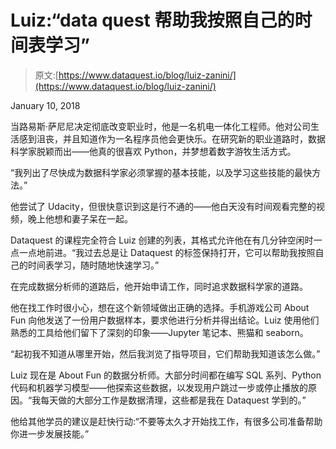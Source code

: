 # Luiz:“data quest 帮助我按照自己的时间表学习”

> 原文:[https://www.dataquest.io/blog/luiz-zanini/](https://www.dataquest.io/blog/luiz-zanini/)

January 10, 2018

当路易斯·萨尼尼决定彻底改变职业时，他是一名机电一体化工程师。他对公司生活感到沮丧，并且知道作为一名程序员他会更快乐。在研究新的职业道路时，数据科学家脱颖而出——他真的很喜欢 Python，并梦想着数字游牧生活方式。

“我列出了尽快成为数据科学家必须掌握的基本技能，以及学习这些技能的最快方法。”

他尝试了 Udacity，但很快意识到这是行不通的——他白天没有时间观看完整的视频，晚上他想和妻子呆在一起。

Dataquest 的课程完全符合 Luiz 创建的列表，其格式允许他在有几分钟空闲时一点一点地前进。“我过去总是让 Dataquest 的标签保持打开，它可以帮助我按照自己的时间表学习，随时随地快速学习。”

在完成数据分析师的道路后，他开始申请工作，同时追求数据科学家的道路。

他在找工作时很小心，想在这个新领域做出正确的选择。手机游戏公司 About Fun 向他发送了一份用户数据样本，要求他进行分析并得出结论。Luiz 使用他们熟悉的工具给他们留下了深刻的印象——Jupyter 笔记本、熊猫和 seaborn。

“起初我不知道从哪里开始，然后我浏览了指导项目，它们帮助我知道该怎么做。”

Luiz 现在是 About Fun 的数据分析师。大部分时间都在编写 SQL 系列、Python 代码和机器学习模型——他探索这些数据，以发现用户跳过一步或停止播放的原因。“我每天做的大部分工作是数据清理，这些都是我在 Dataquest 学到的。”

他给其他学员的建议是赶快行动:“不要等太久才开始找工作，有很多公司准备帮助你进一步发展技能。”